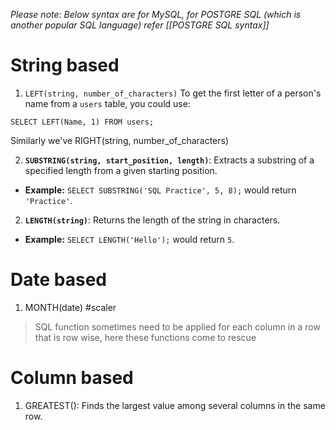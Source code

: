 *Please note: Below syntax are for MySQL, for POSTGRE SQL (which is another popular SQL language) refer [[POSTGRE SQL syntax]]*
# String based
1. `LEFT(string, number_of_characters)`
To get the first letter of a person's name from a `users` table, you could use:
```
SELECT LEFT(Name, 1) FROM users;
```
Similarly we've RIGHT(string, number_of_characters)

2. **`SUBSTRING(string, start_position, length)`**: Extracts a substring of a specified length from a given starting position.
- **Example:** `SELECT SUBSTRING('SQL Practice', 5, 8);` would return `'Practice'`.

2. **`LENGTH(string)`**: Returns the length of the string in characters.
- **Example:** `SELECT LENGTH('Hello');` would return `5`.
# Date based
1. MONTH(date) #scaler




>SQL function sometimes need to be applied for each column in a row
>that is row wise, here these functions come to rescue
# Column based
1. GREATEST(): 
Finds the largest value among several columns in the same row.

